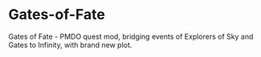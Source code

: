 # Gates-of-Fate
Gates of Fate - PMDO quest mod, bridging events of Explorers of Sky and Gates to Infinity, with brand new plot.
